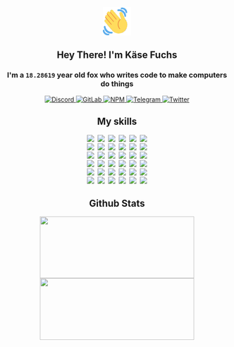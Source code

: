 <div><p align=center><img src=./resources/images/wave.gif width=64px height=64px></p><h2 align=center>Hey There! I'm Käse Fuchs</h2><h3 align=center>I'm a <code>18.28619</code> year old fox who writes code to make computers do things</h3><p align=center><a href=https://discord.com/users/507526681125322772><img alt=Discord src="https://img.shields.io/badge/Discord-5865F2?logo=discord&logoColor=white&style=flat-square#c91915a1f6da52a3a029e0509e1c6a34"> </a><a href=https://gitlab.com/kasefuchs><img alt=GitLab src="https://img.shields.io/badge/GitLab-330F63?logo=gitlab&logoColor=white&style=flat-square#c91915a1f6da52a3a029e0509e1c6a34"> </a><a href=https://npmjs.com/~kasefuchs><img alt=NPM src="https://img.shields.io/badge/NPM-CB3837?logo=npm&logoColor=white&style=flat-square#c91915a1f6da52a3a029e0509e1c6a34"> </a><a href=https://t.me/kasefuchs><img alt=Telegram src="https://img.shields.io/badge/Telegram-2CA5E0?logo=telegram&logoColor=white&style=flat-square#c91915a1f6da52a3a029e0509e1c6a34"> </a><a href=https://twitter.com/kasefuchs><img alt=Twitter src="https://img.shields.io/badge/Twitter-1DA1F2?logo=twitter&logoColor=white&style=flat-square#c91915a1f6da52a3a029e0509e1c6a34"></a></p><h2 align=center>My skills</h2><p align=center><a href=https://aws.amazon.com/ ><picture><source srcset="https://skillicons.dev/icons?i=aws&theme=dark#c91915a1f6da52a3a029e0509e1c6a34" media="(prefers-color-scheme: dark)"><source srcset="https://skillicons.dev/icons?i=aws&theme=light#c91915a1f6da52a3a029e0509e1c6a34" media="(prefers-color-scheme: light), (prefers-color-scheme: no-preference)"><img src="https://skillicons.dev/icons?i=aws&theme=light#c91915a1f6da52a3a029e0509e1c6a34"></picture></a>&nbsp;&nbsp;<a href=https://en.wikipedia.org/wiki/Bash_(Unix_shell)><picture><source srcset="https://skillicons.dev/icons?i=bash&theme=dark#c91915a1f6da52a3a029e0509e1c6a34" media="(prefers-color-scheme: dark)"><source srcset="https://skillicons.dev/icons?i=bash&theme=light#c91915a1f6da52a3a029e0509e1c6a34" media="(prefers-color-scheme: light), (prefers-color-scheme: no-preference)"><img src="https://skillicons.dev/icons?i=bash&theme=light#c91915a1f6da52a3a029e0509e1c6a34"></picture></a>&nbsp;&nbsp;<a href=https://discord.com/developers/docs><picture><source srcset="https://skillicons.dev/icons?i=bots&theme=dark#c91915a1f6da52a3a029e0509e1c6a34" media="(prefers-color-scheme: dark)"><source srcset="https://skillicons.dev/icons?i=bots&theme=light#c91915a1f6da52a3a029e0509e1c6a34" media="(prefers-color-scheme: light), (prefers-color-scheme: no-preference)"><img src="https://skillicons.dev/icons?i=bots&theme=light#c91915a1f6da52a3a029e0509e1c6a34"></picture></a>&nbsp;&nbsp;<a href=https://www.cloudflare.com/ ><picture><source srcset="https://skillicons.dev/icons?i=cloudflare&theme=dark#c91915a1f6da52a3a029e0509e1c6a34" media="(prefers-color-scheme: dark)"><source srcset="https://skillicons.dev/icons?i=cloudflare&theme=light#c91915a1f6da52a3a029e0509e1c6a34" media="(prefers-color-scheme: light), (prefers-color-scheme: no-preference)"><img src="https://skillicons.dev/icons?i=cloudflare&theme=light#c91915a1f6da52a3a029e0509e1c6a34"></picture></a>&nbsp;&nbsp;<a href=https://en.wikipedia.org/wiki/CSS><picture><source srcset="https://skillicons.dev/icons?i=css&theme=dark#c91915a1f6da52a3a029e0509e1c6a34" media="(prefers-color-scheme: dark)"><source srcset="https://skillicons.dev/icons?i=css&theme=light#c91915a1f6da52a3a029e0509e1c6a34" media="(prefers-color-scheme: light), (prefers-color-scheme: no-preference)"><img src="https://skillicons.dev/icons?i=css&theme=light#c91915a1f6da52a3a029e0509e1c6a34"></picture></a>&nbsp;&nbsp;<a href=https://www.docker.com/ ><picture><source srcset="https://skillicons.dev/icons?i=docker&theme=dark#c91915a1f6da52a3a029e0509e1c6a34" media="(prefers-color-scheme: dark)"><source srcset="https://skillicons.dev/icons?i=docker&theme=light#c91915a1f6da52a3a029e0509e1c6a34" media="(prefers-color-scheme: light), (prefers-color-scheme: no-preference)"><img src="https://skillicons.dev/icons?i=docker&theme=light#c91915a1f6da52a3a029e0509e1c6a34"></picture></a><br><a href=https://www.electronjs.org/ ><picture><source srcset="https://skillicons.dev/icons?i=electron&theme=dark#c91915a1f6da52a3a029e0509e1c6a34" media="(prefers-color-scheme: dark)"><source srcset="https://skillicons.dev/icons?i=electron&theme=light#c91915a1f6da52a3a029e0509e1c6a34" media="(prefers-color-scheme: light), (prefers-color-scheme: no-preference)"><img src="https://skillicons.dev/icons?i=electron&theme=light#c91915a1f6da52a3a029e0509e1c6a34"></picture></a>&nbsp;&nbsp;<a href=https://expressjs.com/ ><picture><source srcset="https://skillicons.dev/icons?i=express&theme=dark#c91915a1f6da52a3a029e0509e1c6a34" media="(prefers-color-scheme: dark)"><source srcset="https://skillicons.dev/icons?i=express&theme=light#c91915a1f6da52a3a029e0509e1c6a34" media="(prefers-color-scheme: light), (prefers-color-scheme: no-preference)"><img src="https://skillicons.dev/icons?i=express&theme=light#c91915a1f6da52a3a029e0509e1c6a34"></picture></a>&nbsp;&nbsp;<a href=https://www.figma.com/ ><picture><source srcset="https://skillicons.dev/icons?i=figma&theme=dark#c91915a1f6da52a3a029e0509e1c6a34" media="(prefers-color-scheme: dark)"><source srcset="https://skillicons.dev/icons?i=figma&theme=light#c91915a1f6da52a3a029e0509e1c6a34" media="(prefers-color-scheme: light), (prefers-color-scheme: no-preference)"><img src="https://skillicons.dev/icons?i=figma&theme=light#c91915a1f6da52a3a029e0509e1c6a34"></picture></a>&nbsp;&nbsp;<a href=https://firebase.google.com/ ><picture><source srcset="https://skillicons.dev/icons?i=firebase&theme=dark#c91915a1f6da52a3a029e0509e1c6a34" media="(prefers-color-scheme: dark)"><source srcset="https://skillicons.dev/icons?i=firebase&theme=light#c91915a1f6da52a3a029e0509e1c6a34" media="(prefers-color-scheme: light), (prefers-color-scheme: no-preference)"><img src="https://skillicons.dev/icons?i=firebase&theme=light#c91915a1f6da52a3a029e0509e1c6a34"></picture></a>&nbsp;&nbsp;<a href=https://flask.palletsprojects.com/ ><picture><source srcset="https://skillicons.dev/icons?i=flask&theme=dark#c91915a1f6da52a3a029e0509e1c6a34" media="(prefers-color-scheme: dark)"><source srcset="https://skillicons.dev/icons?i=flask&theme=light#c91915a1f6da52a3a029e0509e1c6a34" media="(prefers-color-scheme: light), (prefers-color-scheme: no-preference)"><img src="https://skillicons.dev/icons?i=flask&theme=light#c91915a1f6da52a3a029e0509e1c6a34"></picture></a>&nbsp;&nbsp;<a href=https://cloud.google.com/ ><picture><source srcset="https://skillicons.dev/icons?i=gcp&theme=dark#c91915a1f6da52a3a029e0509e1c6a34" media="(prefers-color-scheme: dark)"><source srcset="https://skillicons.dev/icons?i=gcp&theme=light#c91915a1f6da52a3a029e0509e1c6a34" media="(prefers-color-scheme: light), (prefers-color-scheme: no-preference)"><img src="https://skillicons.dev/icons?i=gcp&theme=light#c91915a1f6da52a3a029e0509e1c6a34"></picture></a><br><a href=https://git-scm.com/ ><picture><source srcset="https://skillicons.dev/icons?i=git&theme=dark#c91915a1f6da52a3a029e0509e1c6a34" media="(prefers-color-scheme: dark)"><source srcset="https://skillicons.dev/icons?i=git&theme=light#c91915a1f6da52a3a029e0509e1c6a34" media="(prefers-color-scheme: light), (prefers-color-scheme: no-preference)"><img src="https://skillicons.dev/icons?i=git&theme=light#c91915a1f6da52a3a029e0509e1c6a34"></picture></a>&nbsp;&nbsp;<a href=https://github.com/ ><picture><source srcset="https://skillicons.dev/icons?i=github&theme=dark#c91915a1f6da52a3a029e0509e1c6a34" media="(prefers-color-scheme: dark)"><source srcset="https://skillicons.dev/icons?i=github&theme=light#c91915a1f6da52a3a029e0509e1c6a34" media="(prefers-color-scheme: light), (prefers-color-scheme: no-preference)"><img src="https://skillicons.dev/icons?i=github&theme=light#c91915a1f6da52a3a029e0509e1c6a34"></picture></a>&nbsp;&nbsp;<a href=https://gitlab.com/ ><picture><source srcset="https://skillicons.dev/icons?i=gitlab&theme=dark#c91915a1f6da52a3a029e0509e1c6a34" media="(prefers-color-scheme: dark)"><source srcset="https://skillicons.dev/icons?i=gitlab&theme=light#c91915a1f6da52a3a029e0509e1c6a34" media="(prefers-color-scheme: light), (prefers-color-scheme: no-preference)"><img src="https://skillicons.dev/icons?i=gitlab&theme=light#c91915a1f6da52a3a029e0509e1c6a34"></picture></a>&nbsp;&nbsp;<a href=https://www.heroku.com/ ><picture><source srcset="https://skillicons.dev/icons?i=heroku&theme=dark#c91915a1f6da52a3a029e0509e1c6a34" media="(prefers-color-scheme: dark)"><source srcset="https://skillicons.dev/icons?i=heroku&theme=light#c91915a1f6da52a3a029e0509e1c6a34" media="(prefers-color-scheme: light), (prefers-color-scheme: no-preference)"><img src="https://skillicons.dev/icons?i=heroku&theme=light#c91915a1f6da52a3a029e0509e1c6a34"></picture></a>&nbsp;&nbsp;<a href=https://en.wikipedia.org/wiki/HTML><picture><source srcset="https://skillicons.dev/icons?i=html&theme=dark#c91915a1f6da52a3a029e0509e1c6a34" media="(prefers-color-scheme: dark)"><source srcset="https://skillicons.dev/icons?i=html&theme=light#c91915a1f6da52a3a029e0509e1c6a34" media="(prefers-color-scheme: light), (prefers-color-scheme: no-preference)"><img src="https://skillicons.dev/icons?i=html&theme=light#c91915a1f6da52a3a029e0509e1c6a34"></picture></a>&nbsp;&nbsp;<a href=https://en.wikipedia.org/wiki/JavaScript><picture><source srcset="https://skillicons.dev/icons?i=js&theme=dark#c91915a1f6da52a3a029e0509e1c6a34" media="(prefers-color-scheme: dark)"><source srcset="https://skillicons.dev/icons?i=js&theme=light#c91915a1f6da52a3a029e0509e1c6a34" media="(prefers-color-scheme: light), (prefers-color-scheme: no-preference)"><img src="https://skillicons.dev/icons?i=js&theme=light#c91915a1f6da52a3a029e0509e1c6a34"></picture></a><br><a href=https://en.wikipedia.org/wiki/Linux><picture><source srcset="https://skillicons.dev/icons?i=linux&theme=dark#c91915a1f6da52a3a029e0509e1c6a34" media="(prefers-color-scheme: dark)"><source srcset="https://skillicons.dev/icons?i=linux&theme=light#c91915a1f6da52a3a029e0509e1c6a34" media="(prefers-color-scheme: light), (prefers-color-scheme: no-preference)"><img src="https://skillicons.dev/icons?i=linux&theme=light#c91915a1f6da52a3a029e0509e1c6a34"></picture></a>&nbsp;&nbsp;<a href=https://mui.com/ ><picture><source srcset="https://skillicons.dev/icons?i=materialui&theme=dark#c91915a1f6da52a3a029e0509e1c6a34" media="(prefers-color-scheme: dark)"><source srcset="https://skillicons.dev/icons?i=materialui&theme=light#c91915a1f6da52a3a029e0509e1c6a34" media="(prefers-color-scheme: light), (prefers-color-scheme: no-preference)"><img src="https://skillicons.dev/icons?i=materialui&theme=light#c91915a1f6da52a3a029e0509e1c6a34"></picture></a>&nbsp;&nbsp;<a href=https://en.wikipedia.org/wiki/Markdown><picture><source srcset="https://skillicons.dev/icons?i=md&theme=dark#c91915a1f6da52a3a029e0509e1c6a34" media="(prefers-color-scheme: dark)"><source srcset="https://skillicons.dev/icons?i=md&theme=light#c91915a1f6da52a3a029e0509e1c6a34" media="(prefers-color-scheme: light), (prefers-color-scheme: no-preference)"><img src="https://skillicons.dev/icons?i=md&theme=light#c91915a1f6da52a3a029e0509e1c6a34"></picture></a>&nbsp;&nbsp;<a href=https://www.mongodb.com/ ><picture><source srcset="https://skillicons.dev/icons?i=mongodb&theme=dark#c91915a1f6da52a3a029e0509e1c6a34" media="(prefers-color-scheme: dark)"><source srcset="https://skillicons.dev/icons?i=mongodb&theme=light#c91915a1f6da52a3a029e0509e1c6a34" media="(prefers-color-scheme: light), (prefers-color-scheme: no-preference)"><img src="https://skillicons.dev/icons?i=mongodb&theme=light#c91915a1f6da52a3a029e0509e1c6a34"></picture></a>&nbsp;&nbsp;<a href=https://www.mysql.com/ ><picture><source srcset="https://skillicons.dev/icons?i=mysql&theme=dark#c91915a1f6da52a3a029e0509e1c6a34" media="(prefers-color-scheme: dark)"><source srcset="https://skillicons.dev/icons?i=mysql&theme=light#c91915a1f6da52a3a029e0509e1c6a34" media="(prefers-color-scheme: light), (prefers-color-scheme: no-preference)"><img src="https://skillicons.dev/icons?i=mysql&theme=light#c91915a1f6da52a3a029e0509e1c6a34"></picture></a>&nbsp;&nbsp;<a href=https://nextjs.org/ ><picture><source srcset="https://skillicons.dev/icons?i=nextjs&theme=dark#c91915a1f6da52a3a029e0509e1c6a34" media="(prefers-color-scheme: dark)"><source srcset="https://skillicons.dev/icons?i=nextjs&theme=light#c91915a1f6da52a3a029e0509e1c6a34" media="(prefers-color-scheme: light), (prefers-color-scheme: no-preference)"><img src="https://skillicons.dev/icons?i=nextjs&theme=light#c91915a1f6da52a3a029e0509e1c6a34"></picture></a><br><a href=https://nodejs.org/en/ ><picture><source srcset="https://skillicons.dev/icons?i=nodejs&theme=dark#c91915a1f6da52a3a029e0509e1c6a34" media="(prefers-color-scheme: dark)"><source srcset="https://skillicons.dev/icons?i=nodejs&theme=light#c91915a1f6da52a3a029e0509e1c6a34" media="(prefers-color-scheme: light), (prefers-color-scheme: no-preference)"><img src="https://skillicons.dev/icons?i=nodejs&theme=light#c91915a1f6da52a3a029e0509e1c6a34"></picture></a>&nbsp;&nbsp;<a href=https://www.postgresql.org/ ><picture><source srcset="https://skillicons.dev/icons?i=postgres&theme=dark#c91915a1f6da52a3a029e0509e1c6a34" media="(prefers-color-scheme: dark)"><source srcset="https://skillicons.dev/icons?i=postgres&theme=light#c91915a1f6da52a3a029e0509e1c6a34" media="(prefers-color-scheme: light), (prefers-color-scheme: no-preference)"><img src="https://skillicons.dev/icons?i=postgres&theme=light#c91915a1f6da52a3a029e0509e1c6a34"></picture></a>&nbsp;&nbsp;<a href=https://learn.microsoft.com/en-us/powershell/ ><picture><source srcset="https://skillicons.dev/icons?i=powershell&theme=dark#c91915a1f6da52a3a029e0509e1c6a34" media="(prefers-color-scheme: dark)"><source srcset="https://skillicons.dev/icons?i=powershell&theme=light#c91915a1f6da52a3a029e0509e1c6a34" media="(prefers-color-scheme: light), (prefers-color-scheme: no-preference)"><img src="https://skillicons.dev/icons?i=powershell&theme=light#c91915a1f6da52a3a029e0509e1c6a34"></picture></a>&nbsp;&nbsp;<a href=https://www.python.org/ ><picture><source srcset="https://skillicons.dev/icons?i=py&theme=dark#c91915a1f6da52a3a029e0509e1c6a34" media="(prefers-color-scheme: dark)"><source srcset="https://skillicons.dev/icons?i=py&theme=light#c91915a1f6da52a3a029e0509e1c6a34" media="(prefers-color-scheme: light), (prefers-color-scheme: no-preference)"><img src="https://skillicons.dev/icons?i=py&theme=light#c91915a1f6da52a3a029e0509e1c6a34"></picture></a>&nbsp;&nbsp;<a href=https://www.raspberrypi.org/ ><picture><source srcset="https://skillicons.dev/icons?i=raspberrypi&theme=dark#c91915a1f6da52a3a029e0509e1c6a34" media="(prefers-color-scheme: dark)"><source srcset="https://skillicons.dev/icons?i=raspberrypi&theme=light#c91915a1f6da52a3a029e0509e1c6a34" media="(prefers-color-scheme: light), (prefers-color-scheme: no-preference)"><img src="https://skillicons.dev/icons?i=raspberrypi&theme=light#c91915a1f6da52a3a029e0509e1c6a34"></picture></a>&nbsp;&nbsp;<a href=https://reactjs.org/ ><picture><source srcset="https://skillicons.dev/icons?i=react&theme=dark#c91915a1f6da52a3a029e0509e1c6a34" media="(prefers-color-scheme: dark)"><source srcset="https://skillicons.dev/icons?i=react&theme=light#c91915a1f6da52a3a029e0509e1c6a34" media="(prefers-color-scheme: light), (prefers-color-scheme: no-preference)"><img src="https://skillicons.dev/icons?i=react&theme=light#c91915a1f6da52a3a029e0509e1c6a34"></picture></a><br><a href=https://redux.js.org/ ><picture><source srcset="https://skillicons.dev/icons?i=redux&theme=dark#c91915a1f6da52a3a029e0509e1c6a34" media="(prefers-color-scheme: dark)"><source srcset="https://skillicons.dev/icons?i=redux&theme=light#c91915a1f6da52a3a029e0509e1c6a34" media="(prefers-color-scheme: light), (prefers-color-scheme: no-preference)"><img src="https://skillicons.dev/icons?i=redux&theme=light#c91915a1f6da52a3a029e0509e1c6a34"></picture></a>&nbsp;&nbsp;<a href=https://en.wikipedia.org/wiki/Regular_expression><picture><source srcset="https://skillicons.dev/icons?i=regex&theme=dark#c91915a1f6da52a3a029e0509e1c6a34" media="(prefers-color-scheme: dark)"><source srcset="https://skillicons.dev/icons?i=regex&theme=light#c91915a1f6da52a3a029e0509e1c6a34" media="(prefers-color-scheme: light), (prefers-color-scheme: no-preference)"><img src="https://skillicons.dev/icons?i=regex&theme=light#c91915a1f6da52a3a029e0509e1c6a34"></picture></a>&nbsp;&nbsp;<a href=https://en.wikipedia.org/wiki/Sass_(stylesheet_language)><picture><source srcset="https://skillicons.dev/icons?i=sass&theme=dark#c91915a1f6da52a3a029e0509e1c6a34" media="(prefers-color-scheme: dark)"><source srcset="https://skillicons.dev/icons?i=sass&theme=light#c91915a1f6da52a3a029e0509e1c6a34" media="(prefers-color-scheme: light), (prefers-color-scheme: no-preference)"><img src="https://skillicons.dev/icons?i=sass&theme=light#c91915a1f6da52a3a029e0509e1c6a34"></picture></a>&nbsp;&nbsp;<a href=https://www.typescriptlang.org/ ><picture><source srcset="https://skillicons.dev/icons?i=ts&theme=dark#c91915a1f6da52a3a029e0509e1c6a34" media="(prefers-color-scheme: dark)"><source srcset="https://skillicons.dev/icons?i=ts&theme=light#c91915a1f6da52a3a029e0509e1c6a34" media="(prefers-color-scheme: light), (prefers-color-scheme: no-preference)"><img src="https://skillicons.dev/icons?i=ts&theme=light#c91915a1f6da52a3a029e0509e1c6a34"></picture></a>&nbsp;&nbsp;<a href=https://unity.com/ ><picture><source srcset="https://skillicons.dev/icons?i=unity&theme=dark#c91915a1f6da52a3a029e0509e1c6a34" media="(prefers-color-scheme: dark)"><source srcset="https://skillicons.dev/icons?i=unity&theme=light#c91915a1f6da52a3a029e0509e1c6a34" media="(prefers-color-scheme: light), (prefers-color-scheme: no-preference)"><img src="https://skillicons.dev/icons?i=unity&theme=light#c91915a1f6da52a3a029e0509e1c6a34"></picture></a>&nbsp;&nbsp;<a href=https://workers.cloudflare.com/ ><picture><source srcset="https://skillicons.dev/icons?i=workers&theme=dark#c91915a1f6da52a3a029e0509e1c6a34" media="(prefers-color-scheme: dark)"><source srcset="https://skillicons.dev/icons?i=workers&theme=light#c91915a1f6da52a3a029e0509e1c6a34" media="(prefers-color-scheme: light), (prefers-color-scheme: no-preference)"><img src="https://skillicons.dev/icons?i=workers&theme=light#c91915a1f6da52a3a029e0509e1c6a34"></picture></a><br></p><h2 align=center>Github Stats</h2><p align=center><picture><source srcset="https://github-readme-stats-kasefuchs.vercel.app/api/?count_private=true&hide_border=true&hide_rank=true&line_height=20&hide_title=true&username=Kasefuchs&theme=dark#c91915a1f6da52a3a029e0509e1c6a34" media="(prefers-color-scheme: dark)"><source srcset="https://github-readme-stats-kasefuchs.vercel.app/api/?count_private=true&hide_border=true&hide_rank=true&line_height=20&hide_title=true&username=Kasefuchs&theme=light#c91915a1f6da52a3a029e0509e1c6a34" media="(prefers-color-scheme: light), (prefers-color-scheme: no-preference)"><img align=middle width=350 height=140 src="https://github-readme-stats-kasefuchs.vercel.app/api/?count_private=true&hide_border=true&hide_rank=true&line_height=20&hide_title=true&username=Kasefuchs&theme=light#c91915a1f6da52a3a029e0509e1c6a34"></picture><picture><source srcset="https://github-readme-stats-kasefuchs.vercel.app/api/top-langs/?count_private=true&hide_border=true&layout=compact&username=Kasefuchs&theme=dark#c91915a1f6da52a3a029e0509e1c6a34" media="(prefers-color-scheme: dark)"><source srcset="https://github-readme-stats-kasefuchs.vercel.app/api/top-langs/?count_private=true&hide_border=true&layout=compact&username=Kasefuchs&theme=light#c91915a1f6da52a3a029e0509e1c6a34" media="(prefers-color-scheme: light), (prefers-color-scheme: no-preference)"><img align=middle width=350 height=140 src="https://github-readme-stats-kasefuchs.vercel.app/api/top-langs/?count_private=true&hide_border=true&layout=compact&username=Kasefuchs&theme=light#c91915a1f6da52a3a029e0509e1c6a34"></picture></p><img src="https://hit.yhype.me/github/profile?user_id=64592097#c91915a1f6da52a3a029e0509e1c6a34" alt=""></div>